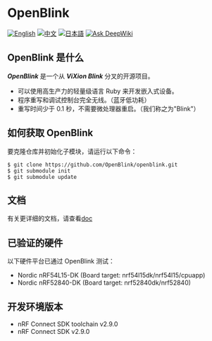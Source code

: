# OpenBlink

[![English](https://img.shields.io/badge/language-English-blue.svg)](README.md)
[![中文](https://img.shields.io/badge/language-中文-red.svg)](README.zh-CN.md)
[![日本語](https://img.shields.io/badge/language-日本語-green.svg)](README.ja.md)
[![Ask DeepWiki](https://deepwiki.com/badge.svg)](https://deepwiki.com/OpenBlink/openblink)

## OpenBlink 是什么

**_OpenBlink_** 是一个从 **_ViXion Blink_** 分叉的开源项目。

- 可以使用高生产力的轻量级语言 Ruby 来开发嵌入式设备。
- 程序重写和调试控制台完全无线。（蓝牙低功耗）
- 重写时间少于 0.1 秒，不需要微处理器重启。（我们称之为"Blink"）

## 如何获取 OpenBlink

要克隆仓库并初始化子模块，请运行以下命令：

```console
$ git clone https://github.com/OpenBlink/openblink.git
$ git submodule init
$ git submodule update
```

## 文档

有关更详细的文档，请查看[doc](./doc)

## 已验证的硬件

以下硬件平台已通过 OpenBlink 测试：

- Nordic nRF54L15-DK (Board target: nrf54l15dk/nrf54l15/cpuapp)
- Nordic nRF52840-DK (Board target: nrf52840dk/nrf52840)

## 开发环境版本

- nRF Connect SDK toolchain v2.9.0
- nRF Connect SDK v2.9.0
